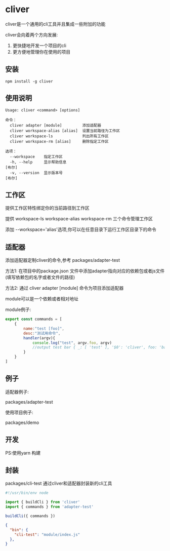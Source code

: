 # cliver

cliver是一个通用的cli工具并且集成一些附加的功能

cliver会向着两个方向发展:

1. 更快捷地开发一个项目的cli
2. 更方便地管理你在使用的项目

## 安装

```
npm install -g cliver
```

## 使用说明

```
Usage: cliver <command> [options]

命令：
  cliver adapter [module]         添加适配器
  cliver workspace-alias [alias]  设置当前路径为工作区
  cliver workspace-ls             列出所有工作区
  cliver workspace-rm [alias]     删除指定工作区

选项：
  --workspace    指定工作区
  -h, --help     显示帮助信息                                                   [布尔]
  -v, --version  显示版本号                                                     [布尔]
```


## 工作区

提供工作区特性绑定你的当前路径到工作区

提供 workspace-ls workspace-alias workspace-rm 三个命令管理工作区

添加 --workspace='alias'选项,你可以在任意目录下运行工作区目录下的命令

## 适配器

添加适配器定制cliver的命令,参考 packages/adapter-test

方法1: 在项目中的package.json 文件中添加adapter指向对应的依赖包或者js文件(填写依赖包的名字或者文件的路径)

方法2:
通过 cliver adapter [module] 命令为项目添加适配器

module可以是一个依赖或者相对地址

module例子:

```javascript
export const commands = [
    {
        name:"test [foo]",
        desc:"测试用命令",
        handler(argv){
            console.log("test", argv.foo, argv)
            //output test bar { _: [ 'test' ], '$0': 'cliver', foo: 'bar' }
        }
    }
]
```

## 例子

适配器例子:

packages/adapter-test

使用项目例子:

packages/demo

## 开发

PS:使用yarn 构建

## 封装

packages/cli-test 通过cliver和适配器封装新的cli工具 

```javascript
#!/usr/bin/env node

import { buildCli } from 'cliver'
import { commands } from 'adapter-test'

buildCli({ commands })
```

```json
{
  "bin": {
    "cli-test": "module/index.js"
  },
}

```
